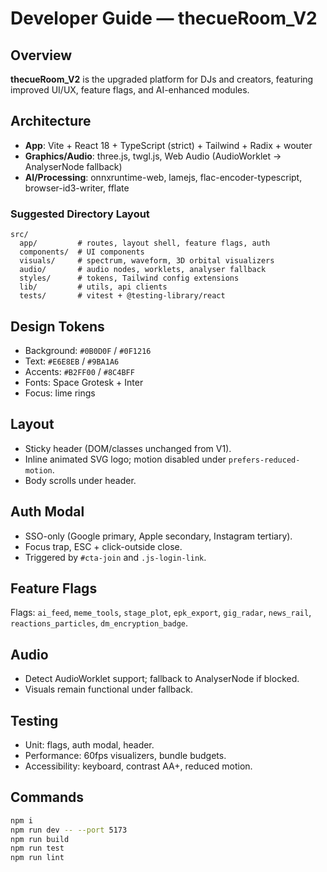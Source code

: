 # Developer Guide — thecueRoom_V2

## Overview
**thecueRoom_V2** is the upgraded platform for DJs and creators, featuring improved UI/UX, feature flags, and AI-enhanced modules.

## Architecture
- **App**: Vite + React 18 + TypeScript (strict) + Tailwind + Radix + wouter
- **Graphics/Audio**: three.js, twgl.js, Web Audio (AudioWorklet → AnalyserNode fallback)
- **AI/Processing**: onnxruntime-web, lamejs, flac-encoder-typescript, browser-id3-writer, fflate

### Suggested Directory Layout
```
src/
  app/         # routes, layout shell, feature flags, auth
  components/  # UI components
  visuals/     # spectrum, waveform, 3D orbital visualizers
  audio/       # audio nodes, worklets, analyser fallback
  styles/      # tokens, Tailwind config extensions
  lib/         # utils, api clients
  tests/       # vitest + @testing-library/react
```

## Design Tokens
- Background: `#0B0D0F` / `#0F1216`
- Text: `#E6E8EB` / `#9BA1A6`
- Accents: `#B2FF00` / `#8C4BFF`
- Fonts: Space Grotesk + Inter
- Focus: lime rings

## Layout
- Sticky header (DOM/classes unchanged from V1).
- Inline animated SVG logo; motion disabled under `prefers-reduced-motion`.
- Body scrolls under header.

## Auth Modal
- SSO-only (Google primary, Apple secondary, Instagram tertiary).
- Focus trap, ESC + click-outside close.
- Triggered by `#cta-join` and `.js-login-link`.

## Feature Flags
Flags: `ai_feed`, `meme_tools`, `stage_plot`, `epk_export`, `gig_radar`, `news_rail`, `reactions_particles`, `dm_encryption_badge`.

## Audio
- Detect AudioWorklet support; fallback to AnalyserNode if blocked.
- Visuals remain functional under fallback.

## Testing
- Unit: flags, auth modal, header.
- Performance: 60fps visualizers, bundle budgets.
- Accessibility: keyboard, contrast AA+, reduced motion.

## Commands
```bash
npm i
npm run dev -- --port 5173
npm run build
npm run test
npm run lint
```
